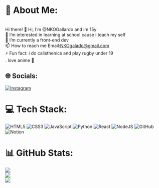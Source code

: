# 💫 About Me:
<br>Hi there! 👋 Hi, I’m @NKOGallardo and im 15y<br>👀 I’m interested in learning at school cause i teach my self<br>🌱 I’m currently a front-end dev<br>📫 How to reach me Email:NKOgalado@gmail.com<br>⚡ Fun fact: i do calisthenics and play rugby under 19<br>. love anime 🤩


## 🌐 Socials:
[![Instagram](https://img.shields.io/badge/Instagram-%23E4405F.svg?logo=Instagram&logoColor=white)](https://instagram.com/nko_gallardo) 

# 💻 Tech Stack:
![HTML5](https://img.shields.io/badge/html5-%23E34F26.svg?style=for-the-badge&logo=html5&logoColor=white) ![CSS3](https://img.shields.io/badge/css3-%231572B6.svg?style=for-the-badge&logo=css3&logoColor=white) ![JavaScript](https://img.shields.io/badge/javascript-%23323330.svg?style=for-the-badge&logo=javascript&logoColor=%23F7DF1E) ![Python](https://img.shields.io/badge/python-3670A0?style=for-the-badge&logo=python&logoColor=ffdd54) ![React](https://img.shields.io/badge/react-%2320232a.svg?style=for-the-badge&logo=react&logoColor=%2361DAFB) ![NodeJS](https://img.shields.io/badge/node.js-6DA55F?style=for-the-badge&logo=node.js&logoColor=white) ![GitHub](https://img.shields.io/badge/github-%23121011.svg?style=for-the-badge&logo=github&logoColor=white) ![Notion](https://img.shields.io/badge/Notion-%23000000.svg?style=for-the-badge&logo=notion&logoColor=white)
# 📊 GitHub Stats:
![](https://github-readme-stats.vercel.app/api?username=nko_gallardo&theme=dark&hide_border=true&include_all_commits=false&count_private=false)<br/>
![](https://nirzak-streak-stats.vercel.app/?user=nko_gallardo&theme=dark&hide_border=true)<br/>
![](https://github-readme-stats.vercel.app/api/top-langs/?username=nko_gallardo&theme=dark&hide_border=true&include_all_commits=false&count_private=false&layout=compact)

<!-- Proudly created with GPRM ( https://gprm.itsvg.in ) -->
